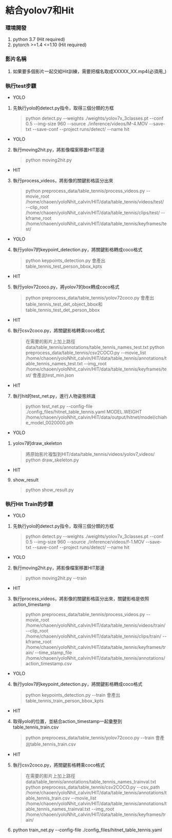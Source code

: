# 結合yolov7和Hit

### 環境開發

1. python 3.7 (Hit required)
2. pytorch >=1.4 <=1.10 (Hit required)

### 影片名稱

1. 如果要多個影片一起交給Hit訓練，需要把檔名取成XXXXX_XX.mp4(必須用_)


### 執行test步驟
* YOLO
1. 先執行yolo的detect.py指令，取得三個分類的方框
   > python detect.py --weights ./weights/yolov7x_3classes.pt --conf 0.5 --img-size 960 --source ./inference/videos/M-4.MOV --save-txt --save-conf --project runs/detect/ --name hit

* YOLO
2. 執行moving2hit.py，將影像檔案移置HIT那邊
   > python moving2hit.py

* HIT
3. 執行process_videos，將影像的關鍵影格區分出來
   > python preprocess_data/table_tennis/process_videos.py --movie_root /home/chaoen/yoloNhit_calvin/HIT/data/table_tennis/videos/test/ --clip_root /home/chaoen/yoloNhit_calvin/HIT/data/table_tennis/clips/test/ --kframe_root /home/chaoen/yoloNhit_calvin/HIT/data/table_tennis/keyframes/test/

* YOLO
4. 執行yolov7的keypoint_detection.py，將關鍵影格轉成coco格式
   > python keypoints_detection.py
   > 會產出table_tennis_test_person_bbox_kpts

* HIT
5. 執行yolov72coco.py，將yolov7的box轉成coco格式
   > python preprocess_data/table_tennis/yolov72coco.py
   > 會產出table_tennis_test_det_object_bbox和table_tennis_test_det_person_bbox

* HIT
6. 執行csv2coco.py，將關鍵影格轉乘coco格式
   > 在需要的影片上加上路徑 data/table_tennis/annotations/table_tennis_names_test.txt
   > python preprocess_data/table_tennis/csv2COCO.py  --movie_list /home/chaoen/yoloNhit_calvin/HIT/data/table_tennis/annotations/table_tennis_names_test.txt --img_root /home/chaoen/yoloNhit_calvin/HIT/data/table_tennis/keyframes/test/
   > 會產出test_min.json

* HIT
7. 執行hit的test_net.py，進行人物姿態辨識
   > python test_net.py --config-file ./config_files/hitnet_table_tennis.yaml MODEL.WEIGHT /home/chaoen/yoloNhit_calvin/HIT/data/output/hitnet/model/chiahe_model_0020000.pth

* YOLO
1. yolov7的draw_skeleton
   > 將原始影片複製到HIT/data/table_tennis/videos/yolov7_videos/
   > python draw_skeleton.py

* HIT
9. show_result
   > python show_result.py

### 執行Hit Train的步驟
* YOLO
1. 先執行yolo的detect.py指令，取得三個分類的方框
   > python detect.py --weights ./weights/yolov7x_3classes.pt --conf 0.5 --img-size 960 --source ./inference/videos/f-1.MOV --save-txt --save-conf --project runs/detect/ --name hit

* YOLO
2. 執行moving2hit.py，將影像檔案移置HIT那邊
   > python moving2hit.py --train

* HIT
3. 執行process_videos，將影像的關鍵影格區分出來，關鍵影格是依照action_timestamp
   > python preprocess_data/table_tennis/process_videos.py --movie_root /home/chaoen/yoloNhit_calvin/HIT/data/table_tennis/videos/train/ --clip_root /home/chaoen/yoloNhit_calvin/HIT/data/table_tennis/clips/train/ --kframe_root /home/chaoen/yoloNhit_calvin/HIT/data/table_tennis/keyframes/train/ --time_stamp_file /home/chaoen/yoloNhit_calvin/HIT/data/table_tennis/annotations/action_timestamp.csv

* YOLO
4. 執行yolov7的keypoint_detection.py，將關鍵影格轉成coco格式
   > python keypoints_detection.py --train
   > 會產出table_tennis_train_person_bbox_kpts

* HIT
4. 取得yolo的位置，並結合action_timestamp一起彙整到table_tennis_train.csv
   > python preprocess_data/table_tennis/yolov72coco.py --train
   > 會產出table_tennis_train.csv

* HIT
5. 執行csv2coco.py，將關鍵影格轉乘coco格式
   > 在需要的影片上加上路徑 data/table_tennis/annotations/table_tennis_names_trainval.txt
   > python preprocess_data/table_tennis/csv2COCO.py --csv_path /home/chaoen/yoloNhit_calvin/HIT/data/table_tennis/annotations/table_tennis_train.csv --movie_list /home/chaoen/yoloNhit_calvin/HIT/data/table_tennis/annotations/table_tennis_names_trainval.txt --img_root /home/chaoen/yoloNhit_calvin/HIT/data/table_tennis/keyframes/train/

6. python train_net.py --config-file ./config_files/hitnet_table_tennis.yaml